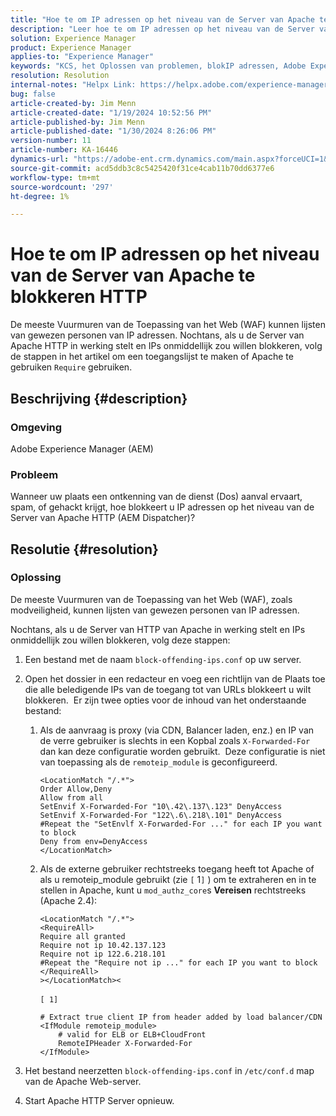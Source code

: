 ```yaml
---
title: "Hoe te om IP adressen op het niveau van de Server van Apache te blokkeren HTTP"
description: "Leer hoe te om IP adressen op het niveau van de Server van Apache te blokkeren HTTP."
solution: Experience Manager
product: Experience Manager
applies-to: "Experience Manager"
keywords: "KCS, het Oplossen van problemen, blokIP adressen, Adobe Experience Manager, AEM, het niveau van de Server van Apache HTTP, de aanval van Dos, WAF, de Firewall van de Toepassing van het Web, AEM Vereiste eigenschap"
resolution: Resolution
internal-notes: "Helpx Link: https://helpx.adobe.com/experience-manager/kb/block-ips-apache-http-server.html#remoteip_module"
bug: false
article-created-by: Jim Menn
article-created-date: "1/19/2024 10:52:56 PM"
article-published-by: Jim Menn
article-published-date: "1/30/2024 8:26:06 PM"
version-number: 11
article-number: KA-16446
dynamics-url: "https://adobe-ent.crm.dynamics.com/main.aspx?forceUCI=1&pagetype=entityrecord&etn=knowledgearticle&id=d68cc17a-1db7-ee11-a569-6045bd006268"
source-git-commit: acd5ddb3c8c5425420f31ce4cab11b70dd6377e6
workflow-type: tm+mt
source-wordcount: '297'
ht-degree: 1%

---
```


# Hoe te om IP adressen op het niveau van de Server van Apache te blokkeren HTTP


De meeste Vuurmuren van de Toepassing van het Web (WAF) kunnen lijsten van gewezen personen van IP adressen. Nochtans, als u de Server van Apache HTTP in werking stelt en IPs onmiddellijk zou willen blokkeren, volg de stappen in het artikel om een toegangslijst te maken of Apache te gebruiken `Require` gebruiken.

## Beschrijving {#description}


### Omgeving

Adobe Experience Manager (AEM)

### Probleem

Wanneer uw plaats een ontkenning van de dienst (Dos) aanval ervaart, spam, of gehackt krijgt, hoe blokkeert u IP adressen op het niveau van de Server van Apache HTTP (AEM Dispatcher)?


## Resolutie {#resolution}


### Oplossing

De meeste Vuurmuren van de Toepassing van het Web (WAF), zoals modveiligheid, kunnen lijsten van gewezen personen van IP adressen.

Nochtans, als u de Server van HTTP van Apache in werking stelt en IPs onmiddellijk zou willen blokkeren, volg deze stappen:

1. Een bestand met de naam `block-offending-ips.conf` op uw server.
2. Open het dossier in een redacteur en voeg een richtlijn van de Plaats toe die alle beledigende IPs van de toegang tot van URLs blokkeert u wilt blokkeren.  Er zijn twee opties voor de inhoud van het onderstaande bestand:

   1. Als de aanvraag is proxy (via CDN, Balancer laden, enz.) en IP van de verre gebruiker is slechts in een Kopbal zoals `X-Forwarded-For` dan kan deze configuratie worden gebruikt.  Deze configuratie is niet van toepassing als de `remoteip_module` is geconfigureerd. 

      ```
      <LocationMatch "/.*">
      Order Allow,Deny
      Allow from all
      SetEnvif X-Forwarded-For "10\.42\.137\.123" DenyAccess
      SetEnvif X-Forwarded-For "122\.6\.218\.101" DenyAccess
      #Repeat the "SetEnvlf X-Forwarded-For ..." for each IP you want to block
      Deny from env=DenyAccess
      </LocationMatch>
      ```


   2. Als de externe gebruiker rechtstreeks toegang heeft tot Apache of als u remoteip_module gebruikt (zie `[` 1`]` ) om te extraheren en in te stellen in Apache, kunt u `mod_authz_core`s <b>Vereisen</b> rechtstreeks (Apache 2.4):

      ```
      <LocationMatch "/.*">
      <RequireAll>
      Require all granted
      Require not ip 10.42.137.123
      Require not ip 122.6.218.101
      #Repeat the "Require not ip ..." for each IP you want to block
      </RequireAll>
      ></LocationMatch><
      ```



      `[ 1]`
 <br>

      ```
      # Extract true client IP from header added by load balancer/CDN
      <IfModule remoteip_module>
          # valid for ELB or ELB+CloudFront
          RemoteIPHeader X-Forwarded-For
      </IfModule>
      ```


3. Het bestand neerzetten `block-offending-ips.conf` in `/etc/conf.d` map van de Apache Web-server.
4. Start Apache HTTP Server opnieuw.

